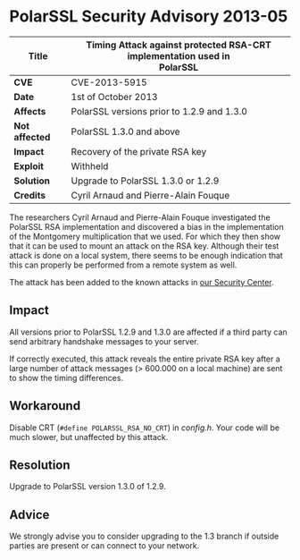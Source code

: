 # PolarSSL Security Advisory 2013-05

**Title** |  Timing Attack against protected RSA-CRT implementation used in<br>PolarSSL
---|---
**CVE** |  CVE-2013-5915
**Date** |  1st of October 2013
**Affects** |  PolarSSL versions prior to 1.2.9 and 1.3.0
**Not affected** |  PolarSSL 1.3.0 and above
**Impact** |  Recovery of the private RSA key
**Exploit** |  Withheld
**Solution** |  Upgrade to PolarSSL 1.3.0 or 1.2.9
**Credits** |  Cyril Arnaud and Pierre-Alain Fouque

The researchers Cyril Arnaud and Pierre-Alain Fouque investigated the PolarSSL
RSA implementation and discovered a bias in the implementation of the
Montgomery multiplication that we used. For which they then show that it can
be used to mount an attack on the RSA key. Although their test attack is done
on a local system, there seems to be enough indication that this can properly
be performed from a remote system as well.

The attack has been added to the known attacks in [our Security
Center](/security).

## Impact

All versions prior to PolarSSL 1.2.9 and 1.3.0 are affected if a third party
can send arbitrary handshake messages to your server.

If correctly executed, this attack reveals the entire private RSA key after a
large number of attack messages (> 600.000 on a local machine) are sent to
show the timing differences.

## Workaround

Disable CRT (`#define POLARSSL_RSA_NO_CRT`) in _config.h_. Your code will be
much slower, but unaffected by this attack.

## Resolution

Upgrade to PolarSSL version 1.3.0 of 1.2.9.

## Advice

We strongly advise you to consider upgrading to the 1.3 branch if outside
parties are present or can connect to your network.
